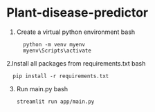 ﻿# Plant-disease-predictor

 
1. Create a virtual python environment
   bash
   ```
     python -m venv myenv
     myenv\Scripts\activate
   ```

2.Install all packages from requirements.txt
   bash
```
  pip install -r requirements.txt
```
3. Run main.py
   bash
   ```
   streamlit run app/main.py
   ```

